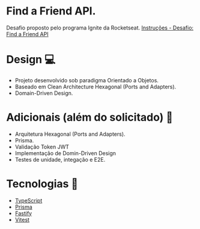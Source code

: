 # Find a Friend API.

Desafio proposto pelo programa Ignite da Rocketseat.
[Instruções - Desafio: Find a Friend API](https://efficient-sloth-d85.notion.site/Desafio-03-0b927eb32dbd4f21ab40224ffdf6cf19)

# Design 💻

- Projeto desenvolvido sob paradigma Orientado a Objetos.
- Baseado em Clean Architecture Hexagonal (Ports and Adapters).
- Domain-Driven Design.

# Adicionais (além do solicitado) 🤖

- Arquitetura Hexagonal (Ports and Adapters).
- Prisma.
- Validação Token JWT
- Implementação de Domin-Driven Design
- Testes de unidade, integação e E2E.

# Tecnologias 🚀

- [TypeScript](https://www.typescriptlang.org/)
- [Prisma](https://www.prisma.io/)
- [Fastify](https://www.fastify.io/)
- [Vitest](https://vitest.dev/)
